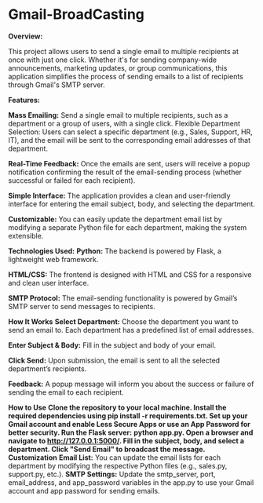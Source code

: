 # Gmail-BroadCasting
**Overview:** 

  This project allows users to send a single email to multiple recipients at once with just one click. Whether it's for sending company-wide announcements, marketing updates, or group communications, this application simplifies the process of sending emails to a list of recipients through Gmail's SMTP server.

**Features:**

**Mass Emailing:** Send a single email to multiple recipients, such as a department or a group of users, with a single click.
Flexible Department Selection: Users can select a specific department (e.g., Sales, Support, HR, IT), and the email will be sent to the corresponding email addresses of that department.

**Real-Time Feedback:** Once the emails are sent, users will receive a popup notification confirming the result of the email-sending process (whether successful or failed for each recipient).

**Simple Interface:** The application provides a clean and user-friendly interface for entering the email subject, body, and selecting the department.

**Customizable:**
You can easily update the department email list by modifying a separate Python file for each department, making the system extensible.

**Technologies Used:**
**Python:** The backend is powered by Flask, a lightweight web framework.

**HTML/CSS:** The frontend is designed with HTML and CSS for a responsive and clean user interface.

**SMTP Protocol:** The email-sending functionality is powered by Gmail’s SMTP server to send messages to recipients.

**How It Works**
**Select Department:** Choose the department you want to send an email to. Each department has a predefined list of email addresses.

**Enter Subject & Body:** Fill in the subject and body of your email.

**Click Send:** Upon submission, the email is sent to all the selected department’s recipients.

**Feedback:** A popup message will inform you about the success or failure of sending the email to each recipient.

**How to Use**
**Clone the repository to your local machine.
Install the required dependencies using pip install -r requirements.txt.
Set up your Gmail account and enable Less Secure Apps or use an App Password for better security.
Run the Flask server:** **python app.py.
Open a browser and navigate to http://127.0.0.1:5000/.
Fill in the subject, body, and select a department.
Click "Send Email" to broadcast the message.**
**Customization**
**Email List:** You can update the email lists for each department by modifying the respective Python files (e.g., sales.py, support.py, etc.).
**SMTP Settings:** Update the smtp_server, port, email_address, and app_password variables in the app.py to use your Gmail account and app password for sending emails.
